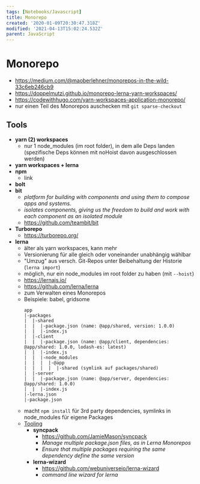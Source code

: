 ```yaml
---
tags: [Notebooks/Javascript]
title: Monorepo
created: '2020-01-09T20:30:47.318Z'
modified: '2021-04-13T15:02:24.532Z'
parent: JavaScript
---
```


# Monorepo
- <https://medium.com/@maoberlehner/monorepos-in-the-wild-33c6eb246cb9>
- <https://doppelmutzi.github.io/monorepo-lerna-yarn-workspaces/>
- <https://codewithhugo.com/yarn-workspaces-application-monorepo/>
- nur einen Teil des Monorepos auschecken mit `git sparse-checkout`


## Tools
- **yarn (2) workspaces**
  - nur 1 node_modules (im root folder), in dem alle Deps landen (spezifische Deps können mit noHoist davon ausgeschlossen werden)
- **yarn workspaces + lerna**
- **npm**
  - link
- **bolt**
- **bit**
  - *platform for building with components and using them to compose apps and systems.*
  - *isolates components, giving us the freedom to build and work with each component as an isolated module*
  - <https://github.com/teambit/bit>
- **Turborepo** 
  - <https://turborepo.org/> 
- **lerna**
  - älter als yarn workspaces, kann mehr
  - Versionierung für alle gleich oder voneinander unabhängig wählbar
  - "Umzug" aus versch. Git-Repos unter Beibehaltung der Historie (`lerna import`)
  - möglich, nur ein node_modules im root folder zu haben (mit `--hoist`)
  - <https://lernajs.io/>
  - <https://github.com/lerna/lerna>
  - zum Verwalten eines Monorepos
  - Beispiele: babel, gridsome
    ```
    app
    |-packages
    |  |-shared
    |  |  |-package.json (name: @app/shared, version: 1.0.0)
    |  |  |-index.js
    |  |-client
    |  |  |-package.json (name: @app/client, dependencies: @app/shared: 1.0.0, lodash-es: latest)
    |  |  |-index.js
    |  |  |-node_modules
    |  |  |  |-@app
    |  |  |  |  |-shared (symlink auf packages/shared)
    |  |-server
    |  |  |-package.json (name: @app/server, dependencies: @app/shared: 1.0.0)
    |  |  |-index.js
    |-lerna.json
    |-package.json
    ```
  - macht `npm install` für 3rd party dependencies, symlinks in node_modules für eigene Packages
  - <u>Tooling</u>
    - **syncpack**
      - <https://github.com/JamieMason/syncpack>
      - *Manage multiple package.json files, as in Lerna Monorepos*
      - *Ensure that multiple packages requiring the same dependency define the same version*
    - **lerna-wizard**
      - <https://github.com/webuniverseio/lerna-wizard>
      - *command line wizard for lerna*
